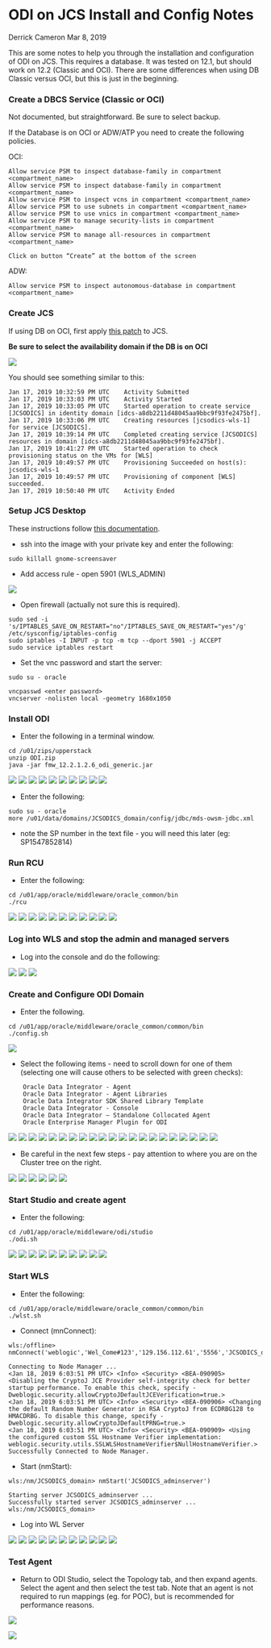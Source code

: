 # ODI on JCS Install and Config Notes

Derrick Cameron
Mar 8, 2019

This are some notes to help you through the installation and configuration of ODI on JCS.  This requires a database.  It was tested on 12.1, but should work on 12.2 (Classic and OCI).  There are some differences when using DB Classic versus OCI, but this is just in the beginning.  

### **Create a DBCS Service (Classic or OCI)**

Not documented, but straightforward.  Be sure to select backup.

If the Database is on OCI or ADW/ATP you need to create the following policies.

OCI: 

```
Allow service PSM to inspect database-family in compartment <compartment_name>
Allow service PSM to inspect database-family in compartment <compartment_name>
Allow service PSM to inspect vcns in compartment <compartment_name>
Allow service PSM to use subnets in compartment <compartment_name>
Allow service PSM to use vnics in compartment <compartment_name>
Allow service PSM to manage security-lists in compartment <compartment_name>
Allow service PSM to manage all-resources in compartment <compartment_name>

Click on button “Create” at the bottom of the screen
```

ADW: 

`Allow service PSM to inspect autonomous-database in compartment <compartment_name>`

### **Create JCS**

If using DB on OCI, first apply [this patch](https://support.oracle.com/epmos/faces/DocContentDisplay?_afrLoop=500232808913353&id=2434657.1&_afrWindowMode=0&_adf.ctrl-state=1p33fhsy9_9) to JCS.

**Be sure to select the availability domain if the DB is on OCI**

![](images/001.png)

You should see something similar to this:

```
Jan 17, 2019 10:32:59 PM UTC	Activity Submitted
Jan 17, 2019 10:33:03 PM UTC	Activity Started
Jan 17, 2019 10:33:05 PM UTC	Started operation to create service [JCSODICS] in identity domain [idcs-a8db2211d48045aa9bbc9f93fe2475bf].
Jan 17, 2019 10:33:06 PM UTC	Creating resources [jcsodics-wls-1] for service [JCSODICS].
Jan 17, 2019 10:39:14 PM UTC	Completed creating service [JCSODICS] resources in domain [idcs-a8db2211d48045aa9bbc9f93fe2475bf].
Jan 17, 2019 10:41:27 PM UTC	Started operation to check provisioning status on the VMs for [WLS]
Jan 17, 2019 10:49:57 PM UTC	Provisioning Succeeded on host(s): jcsodics-wls-1
Jan 17, 2019 10:49:57 PM UTC	Provisioning of component [WLS] succeeded.
Jan 17, 2019 10:50:40 PM UTC	Activity Ended
```

### **Setup JCS Desktop**

These instructions follow [this documentation](https://www.oracle.com/webfolder/technetwork/tutorials/obe/cloud/javaservice/JCS/FMW_UpperStack_on_JCS/odi_on_jcs_obe/provisioning_oracle_data_integrator_cloud_service.html#section1).

- ssh into the image with your private key and enter the following:

`sudo killall gnome-screensaver`

- Add access rule - open 5901 (WLS_ADMIN)

![](images/002.png)

- Open firewall (actually not sure this is required).

```
sudo sed -i 's/IPTABLES_SAVE_ON_RESTART="no"/IPTABLES_SAVE_ON_RESTART="yes"/g' /etc/sysconfig/iptables-config
sudo iptables -I INPUT -p tcp -m tcp --dport 5901 -j ACCEPT
sudo service iptables restart
```

- Set the vnc password and start the server:

```
sudo su - oracle

vncpasswd <enter password>
vncserver -nolisten local -geometry 1680x1050
```
### **Install ODI**

- Enter the following in a terminal window.

```
cd /u01/zips/upperstack
unzip ODI.zip
java -jar fmw_12.2.1.2.6_odi_generic.jar
```

![](images/003.png)
![](images/004.png)
![](images/005.png)
![](images/006.png)
![](images/007.png)
![](images/008.png)
![](images/009.png)
![](images/010.png)
![](images/011.png)
![](images/012.png)

- Enter the following:

```
sudo su - oracle
more /u01/data/domains/JCSODICS_domain/config/jdbc/mds-owsm-jdbc.xml
```

- note the SP number in the text file - you will need this later (eg: SP1547852814)

### **Run RCU**

- Enter the following:

```
cd /u01/app/oracle/middleware/oracle_common/bin
./rcu
```
![](images/013.png)
![](images/014.png)
![](images/015.png)
![](images/016.png)
![](images/017.png)
![](images/018.png)
![](images/019.png)
![](images/020.png)
![](images/021.png)
![](images/022.png)
![](images/023.png)

### **Log into WLS and stop the admin and managed servers**

- Log into the console and do the following:

![](images/024.png)
![](images/025.png)
![](images/026.png)

### **Create and Configure ODI Domain**

- Enter the following.

```
cd /u01/app/oracle/middleware/oracle_common/common/bin
./config.sh
```

![](images/027.png)

- Select the following items - need to scroll down for one of them (selecting one will cause others to be selected with green checks):

```
    Oracle Data Integrator - Agent
    Oracle Data Integrator - Agent Libraries
    Oracle Data Integrator SDK Shared Library Template
    Oracle Data Integrator - Console
    Oracle Data Integrator – Standalone Collocated Agent
    Oracle Enterprise Manager Plugin for ODI
```

![](images/028.png)
![](images/029.png)
![](images/030.png)
![](images/031.png)
![](images/032.png)
![](images/033.png)
![](images/034.png)
![](images/035.png)
![](images/036.png)
![](images/037.png)
![](images/038.png)
![](images/039.png)
![](images/040.png)
![](images/041.png)
![](images/042.png)
![](images/043.png)
![](images/044.png)
![](images/045.png)
![](images/046.png)
![](images/047.png)
![](images/048.png)

- Be careful in the next few steps - pay attention to where you are on the Cluster tree on the right.

![](images/049.png)
![](images/050.png)
![](images/051.png)
![](images/052.png)
![](images/053.png)
![](images/054.png)

### **Start Studio and create agent**

- Enter the following:

```
cd /u01/app/oracle/middleware/odi/studio
./odi.sh
```

![](images/055.png)
![](images/056.png)
![](images/057.png)
![](images/058.png)
![](images/059.png)
![](images/060.png)
![](images/061.png)
![](images/062.png)
![](images/063.png)
![](images/064.png)

### **Start WLS**

- Enter the following:

```
cd /u01/app/oracle/middleware/oracle_common/common/bin
./wlst.sh
```

- Connect (mnConnect):

```
wls:/offline> nmConnect('weblogic','Wel_Come#123','129.156.112.61','5556','JCSODICS_domain','/u01/data/domains/JCSODICS_domain')

Connecting to Node Manager ...
<Jan 18, 2019 6:03:51 PM UTC> <Info> <Security> <BEA-090905> <Disabling the CryptoJ JCE Provider self-integrity check for better startup performance. To enable this check, specify -Dweblogic.security.allowCryptoJDefaultJCEVerification=true.> 
<Jan 18, 2019 6:03:51 PM UTC> <Info> <Security> <BEA-090906> <Changing the default Random Number Generator in RSA CryptoJ from ECDRBG128 to HMACDRBG. To disable this change, specify -Dweblogic.security.allowCryptoJDefaultPRNG=true.> 
<Jan 18, 2019 6:03:51 PM UTC> <Info> <Security> <BEA-090909> <Using the configured custom SSL Hostname Verifier implementation: weblogic.security.utils.SSLWLSHostnameVerifier$NullHostnameVerifier.> 
Successfully Connected to Node Manager.
```

- Start (nmStart):

```
wls:/nm/JCSODICS_domain> nmStart('JCSODICS_adminserver')

Starting server JCSODICS_adminserver ...
Successfully started server JCSODICS_adminserver ...
wls:/nm/JCSODICS_domain> 
```

- Log into WL Server

![](images/065.png)
![](images/066.png)
![](images/067.png)
![](images/068.png)
![](images/069.png)
![](images/070.png)
![](images/071.png)
![](images/072.png)
![](images/073.png)
![](images/074.png)
![](images/075.png)

### **Test Agent**

- Return to ODI Studio, select the Topology tab, and then expand agents.  Select the agent and then select the test tab.  Note that an agent is not required to run mappings (eg. for POC), but is recommended for performance reasons.

![](images/076.png)

![](images/077.png)